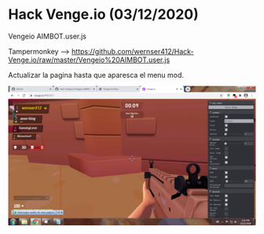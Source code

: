 # Hack Venge.io (03/12/2020)

Vengeio AIMBOT.user.js

Tampermonkey --> https://github.com/wernser412/Hack-Venge.io/raw/master/Vengeio%20AIMBOT.user.js

Actualizar la pagina hasta que aparesca el menu mod.

![Screenshot](hack.png?raw=true )</p>
